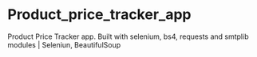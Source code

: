 # Product_price_tracker_app
Product Price Tracker app. Built with selenium, bs4, requests and smtplib modules | Seleniun, BeautifulSoup
